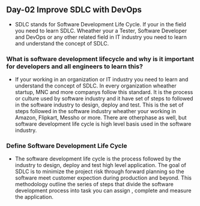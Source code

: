 ## Day-02 Improve SDLC with DevOps

- SDLC stands for Software Development Life Cycle. If your in the field you need to learn SDLC. Wheather your a Tester, Software Developer and DevOps or any other related field in IT industry you need to learn and understand the concept of SDLC.

### What is software development lifecycle and why is it important for developers and all engineers to learn this?

- If your working in an organization or IT industry you need to learn and understand the concept of SDLC. In every organization wheather startup, MNC and more companys follow this standard. It is the process or culture used by software industry and it have set of steps to followed in the software industry to design, deploy and test. This is the set of steps followed in the software industry wheather your working in Amazon, Flipkart, Messho or more. There are otherphase as well, but software development life cycle is high level basis used in the  software industry.

### Define Software Development Life Cycle

- The software development life cycle is the process followed by the industry to design, deploy and test high level application. The goal of SDLC is to minimize the project risk through forward planning so the software meet customer expection during production and beyond. This methodology outline the series of steps that divide the software development process into task you can assign , complete and measure the application.
